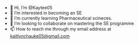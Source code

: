 - 👋 Hi, I’m @Kaytee05
- 👀 I’m interested in becoming an SE
- 🌱 I’m currently learning Pharmaceutical scineces.
- 💞️ I’m looking to collaborate on mastering the SE programme
- 📫 How to reach me through my email address at kaitlynchauke05@gmail.com
  

<!---
Kaytee05/Kaytee05 is a ✨ special ✨ repository because its `README.md` (this file) appears on your GitHub profile.
You can click the Preview link to take a look at your changes.
--->
